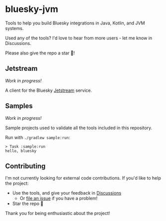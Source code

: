 # bluesky-jvm

Tools to help you build Bluesky integrations in Java, Kotlin, and JVM systems.

Used any of the tools? I'd love to hear from more users - let me know in Discussions.

Please also give the repo a star 🌟️!

## Jetstream

*Work in progress!*

A client for the Bluesky [Jetstream](https://docs.bsky.app/blog/jetstream) service.

## Samples

*Work in progress!*

Sample projects used to validate all the tools included in this repository.

Run with `./gradlew sample:run`:
```
> Task :sample:run
hello, bluesky
```

## Contributing

I'm not currently looking for external code contributions. If you'd like to help the project:

* Use the tools, and give your feedback in [Discussions](https://github.com/lopcode/bluesky-jvm/discussions)
  * Or [file an issue](https://github.com/lopcode/bluesky-jvm/issues) if you have a problem!
* Star the repo 🌟

Thank you for being enthusiastic about the project!